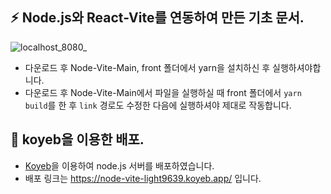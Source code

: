 ## :zap: Node.js와 React-Vite를 연동하여 만든 기초 문서.
![localhost_8080_](https://user-images.githubusercontent.com/95972251/191442624-70ca8d5a-dafb-44b4-9ee2-66446ef00ed6.png)

- 다운로드 후 Node-Vite-Main, front 폴더에서 yarn을 설치하신 후 실행하셔야합니다.
- 다운로드 후 Node-Vite-Main에서 파일을 실행하실 때 front 폴더에서 `yarn build`를 한 후 `link` 경로도 수정한 다음에 실행하셔야 제대로 작동합니다.

## :tada: koyeb을 이용한 배포.
- <a href="https://app.koyeb.com/">Koyeb</a>을 이용하여 node.js 서버를 배포하였습니다.
- 배포 링크는 https://node-vite-light9639.koyeb.app/ 입니다.
